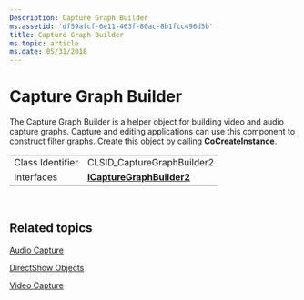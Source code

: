 ```yaml
---
Description: Capture Graph Builder
ms.assetid: 'df59afcf-6e11-463f-80ac-8b1fcc496d5b'
title: Capture Graph Builder
ms.topic: article
ms.date: 05/31/2018
---
```


# Capture Graph Builder

The Capture Graph Builder is a helper object for building video and audio capture graphs. Capture and editing applications can use this component to construct filter graphs. Create this object by calling **CoCreateInstance**.



|                  |                                                        |
|------------------|--------------------------------------------------------|
| Class Identifier | CLSID\_CaptureGraphBuilder2                            |
| Interfaces       | [**ICaptureGraphBuilder2**](/windows/desktop/api/Strmif/nn-strmif-icapturegraphbuilder2) |



 

## Related topics

<dl> <dt>

[Audio Capture](audio-capture.md)
</dt> <dt>

[DirectShow Objects](directshow-objects.md)
</dt> <dt>

[Video Capture](video-capture.md)
</dt> </dl>

 

 



